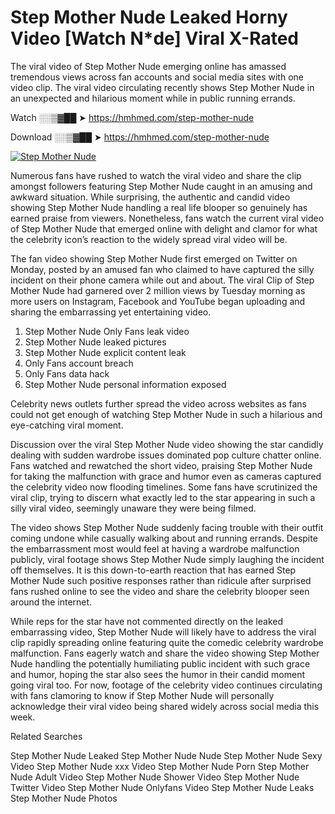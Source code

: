 ﻿# Step Mother Nude Leaked Horny Video [Watch N*de] Viral X-Rated

The viral video of ﻿Step Mother Nude emerging online has amassed tremendous views across fan accounts and social media sites with one video clip. The viral video circulating recently shows ﻿Step Mother Nude in an unexpected and hilarious moment while in public running errands. 

Watch ░░▒▓██ ➤ https://hmhmed.com/step-mother-nude

Download ░░▒▓██ ➤ https://hmhmed.com/step-mother-nude

[![Step Mother Nude](https://i.imgur.com/dJHk4Zq.gif)](https://hmhmed.com/step-mother-nude)

Numerous fans have rushed to watch the viral video and share the clip amongst followers featuring ﻿Step Mother Nude caught in an amusing and awkward situation. While surprising, the authentic and candid video showing ﻿Step Mother Nude handling a real life blooper so genuinely has earned praise from viewers. Nonetheless, fans watch the current viral video of ﻿Step Mother Nude that emerged online with delight and clamor for what the celebrity icon’s reaction to the widely spread viral video will be.

The fan video showing ﻿Step Mother Nude first emerged on Twitter on Monday, posted by an amused fan who claimed to have captured the silly incident on their phone camera while out and about. The viral Clip of ﻿Step Mother Nude had garnered over 2 million views by Tuesday morning as more users on Instagram, Facebook and YouTube began uploading and sharing the embarrassing yet entertaining video. 

1. ﻿Step Mother Nude Only Fans leak video
2. ﻿Step Mother Nude leaked pictures
3. ﻿Step Mother Nude explicit content leak
4. Only Fans account breach
5. Only Fans data hack
6. ﻿Step Mother Nude personal information exposed

Celebrity news outlets further spread the video across websites as fans could not get enough of watching ﻿Step Mother Nude in such a hilarious and eye-catching viral moment. 

Discussion over the viral ﻿Step Mother Nude video showing the star candidly dealing with sudden wardrobe issues dominated pop culture chatter online. Fans watched and rewatched the short video, praising ﻿Step Mother Nude for taking the malfunction with grace and humor even as cameras captured the celebrity video now flooding timelines. Some fans have scrutinized the viral clip, trying to discern what exactly led to the star appearing in such a silly viral video, seemingly unaware they were being filmed.

The video shows ﻿Step Mother Nude suddenly facing trouble with their outfit coming undone while casually walking about and running errands. Despite the embarrassment most would feel at having a wardrobe malfunction publicly, viral footage shows ﻿Step Mother Nude simply laughing the incident off themselves. It is this down-to-earth reaction that has earned ﻿Step Mother Nude such positive responses rather than ridicule after surprised fans rushed online to see the video and share the celebrity blooper seen around the internet.  

While reps for the star have not commented directly on the leaked embarrassing video, ﻿Step Mother Nude will likely have to address the viral clip rapidly spreading online featuring quite the comedic celebrity wardrobe malfunction. Fans eagerly watch and share the video showing ﻿Step Mother Nude handling the potentially humiliating public incident with such grace and humor, hoping the star also sees the humor in their candid moment going viral too. For now, footage of the celebrity video continues circulating with fans clamoring to know if ﻿Step Mother Nude will personally acknowledge their viral video being shared widely across social media this week.

Related Searches

﻿Step Mother Nude Leaked
﻿Step Mother Nude Nude
﻿Step Mother Nude Sexy Video
﻿Step Mother Nude xxx Video
﻿Step Mother Nude Porn
﻿Step Mother Nude Adult Video
﻿Step Mother Nude Shower Video
﻿Step Mother Nude Twitter Video
﻿Step Mother Nude Onlyfans Video
﻿Step Mother Nude Leaks
﻿Step Mother Nude Photos